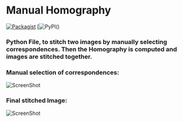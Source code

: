 # Manual Homography
[![Packagist](https://img.shields.io/packagist/l/doctrine/orm.svg)]() 
[![PyPI](https://img.shields.io/badge/python-2.7-blue.svg])()

### Python File, to stitch two images by manually selecting correspondences. Then the Homography is computed and images are stitched together.


### Manual selection of correspondences:
![ScreenShot](https://github.com/CVDLBOT/Manual_Homography/blob/master/Test2.png)

### Final stitched Image:
![ScreenShot](https://github.com/CVDLBOT/Manual_Homography/blob/master/Test2_result.png)


